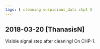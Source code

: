 ```yaml
---
tags: [ cleaning suspicious_data chp1 ]
---
```


## 2018-03-20 [ThanasisN]

Visible signal step after cleaning!
On CHP-1.

